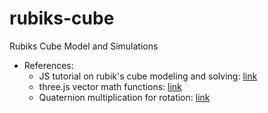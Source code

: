 # rubiks-cube
Rubiks Cube Model and Simulations

* References:
  * JS tutorial on rubik's cube modeling and solving: [link](https://observablehq.com/@onionhoney/how-to-model-a-rubiks-cube)
  * three.js vector math functions: [link](https://github.com/mrdoob/three.js)
  * Quaternion multiplication for rotation: [link](http://www.euclideanspace.com/maths/geometry/rotations/conversions/matrixToQuaternion/index.htm)
